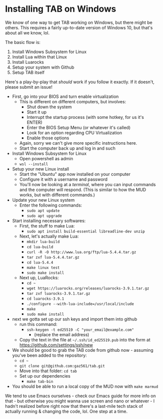 # Installing TAB on Windows

We know of one way to get TAB working on Windows, but there might be others. This requires a fairly up-to-date version of Windows 10, but that's about all we know, lol.

The basic flow is:
1) Install Windows Subsystem for Linux
2) Install Lua within that Linux
3) Install Luarocks
4) Setup your system with Github
5) Setup TAB itself

Here's a play-by-play that *should* work if you follow it exactly. If it doesn't, please submit an issue!

- First, go into your BIOS and turn enable virtualization
  - This is different on different computers, but involves:
    - Shut down the system
	- Start it up
	- Interrupt the startup process (with some hotkey, for us it's ENTER)
	- Enter the BIOS Setup Menu (or whatever it's called)
	- Look for an option regarding CPU Virtualization
	- Enable those options
  - Again, sorry we can't give more specific instructions here.
  - Start the computer back up and log in and such
- Install Windows Subsystem for Linux
  - Open powershell as admin
  - `wsl --install`
- Setup your new Linux install
  - Start the "Ubuntu" app now installed on your computer
  - Configure it with a username and password
  - You'll now be looking at a *terminal*, where you can input commands and the computer will respond. (This is similar to how the MUD works, but with different commands.)
- Update your new Linux system
  - Enter the following commands:
    - `sudo apt update`
	- `sudo apt upgrade`
- Start installing necessary softwares:
  - First, the stuff to make Lua:
     - `sudo apt install build-essential libreadline-dev unzip`
  - Next, let's actually make Lua:
    - `mkdir lua-build`
    - `cd lua-build`
	- `curl -R -O http://www.lua.org/ftp/lua-5.4.4.tar.gz`
	- `tar zxf lua-5.4.4.tar.gz`
    - `cd lua-5.4.4`
	- `make linux test`
	- `sudo make install`
  - Next up, LuaRocks:
    - `cd ~`
	- `wget https://luarocks.org/releases/luarocks-3.9.1.tar.gz`
	- `tar zxf luarocks-3.9.1.tar.gz`
	- `cd luarocks-3.9.1`
	- `./configure --with-lua-include=/usr/local/include`
	- `make`
	- `sudo make install`
- next we gotta set up our ssh keys and import them into github
  - run this command:
	- `ssh-keygen -t ed25519 -C "your_email@example.com"`
      - (replace the email address)
  - Copy the text in the file at `~/.ssh/id_ed25519.pub` into the form at https://github.com/settings/ssh/new
- We should be good to grab the TAB code from github now - assuming you've been added to the repository:
  - `cd ~`
  - `git clone git@github.com:gaz561/tab.git`
  - Move into that folder: `cd tab`
  - Set up our dependencies
    - `make tab-bin`
- You should be able to run a local copy of the MUD now with `make marmud`


We tend to use Emacs ourselves - check our Emacs guide for more info on that - but otherwise you might wanna use screen and nano or whatever - I hadn't realized before right now that there's a last-mile tech stack of actually running & changing the code, lol. One step at a time.
